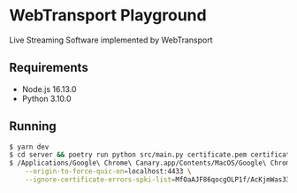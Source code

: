 # WebTransport Playground

Live Streaming Software implemented by WebTransport

## Requirements

- Node.js 16.13.0
- Python 3.10.0

## Running

```bash
$ yarn dev
$ cd server && poetry run python src/main.py certificate.pem certificate.ke
$ /Applications/Google\ Chrome\ Canary.app/Contents/MacOS/Google\ Chrome\ Canary \
    --origin-to-force-quic-on=localhost:4433 \
    --ignore-certificate-errors-spki-list=MfOaAJF86qocgOLP1f/AcKjmWas33nqJ0XxnmQ1/0Gg=
```
